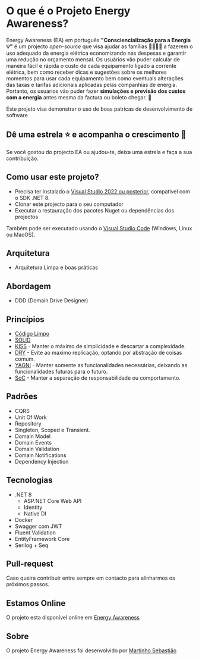 # O que é o Projeto Energy Awareness?
Energy Awareness (EA) em português **"Consciencialização para a Energia 💡"** é um projecto *open-source* que visa ajudar as famílias 👨‍👩‍👧‍👦 a fazerem o uso adequado da energia elétrica economizando nas despesas e garantir uma redução no orçamento mensal. Os usuários vão puder calcular de maneira fácil e rápida o custo de cada equipamento ligado a corrente elétrica, bem como receber dicas e sugestões sobre os melhores momentos para usar cada equipamento bem como eventuais alterações das taxas e tarifas adicionais aplicadas pelas companhias de energia. Portanto, os usuarios vão puder fazer **simulações e previsão dos custos com a energia** antes mesma da factura ou boleto chegar. 💸

Este projeto visa demonstrar o uso de boas patricas de desenvolvimento de software 

## Dê uma estrela ⭐ e acompanha o crescimento 👀
Se você gostou do projecto EA ou ajudou-te, deixa uma estrela e faça a sua contribuição.

## Como usar este projeto?
- Precisa ter instalado o [Visual Studio 2022 ou posterior](https://visualstudio.microsoft.com/pt-br/downloads/), compativel com o SDK .NET 8.
- Clonar este projecto para o seu computador
- Executar a restauração dos pacotes Nuget ou dependências dos projectos

Também pode ser executado usando o [Visual Studio Code](https://code.visualstudio.com) (Windows, Linux ou MacOS).

## Arquitetura
- Arquitetura Limpa e boas práticas

## Abordagem
- DDD (Domain Drive Designer)

## Princípios
- [Código Limpo](https://www.amazon.com.br/Código-limpo-Robert-C-Martin/dp/8576082675)
- [SOLID](https://www.macoratti.net/11/05/pa_solid.htm)
- [KISS](https://www.macoratti.net/20/03/net_kiss1.htm) - Manter o máximo de simplicidade e descartar a complexidade.
- [DRY](https://talkingabouttesting.com/2016/04/18/insights-de-codigo-limpo-odores-e-heuristicas/) - Evite ao maximo replicação, optando por abstração de coisas comum.
- [YAGNI](https://betterprogramming.pub/yagni-you-aint-gonna-need-it-f9a178cd8e1) - Manter somente as funcionalidades necessárias, deixando as funcionalidades futuras para o futuro.
- [SoC](https://www.amazon.com.br/Código-limpo-Robert-C-Martin/dp/8576082675) - Manter a separação de responsabilidade ou comportamento.

## Padrões
- CQRS
- Unit Of Work
- Repository
- Singleton, Scoped e Transient.
- Domain Model
- Domain Events
- Domain Validation
- Domain Notifications
- Dependency Injection

## Tecnologias
- .NET 8
  - ASP.NET Core Web API
  - Identity
  - Native DI
- Docker
- Swagger com JWT
- Fluent Validation
- EntityFramework Core
- Serilog + Seq

## Pull-request
Caso queira contribuir entre sempre em contacto para alinharmos os próximos passos.

## Estamos Online
O projeto esta disponível online em [Energy Awareness](https://ea.mas.ao/docs) 

## Sobre
O projeto Energy Awareness foi desenvolvido por [Martinho Sebastião](https://www.linkedin.com/in/martinhosebastiao/)

